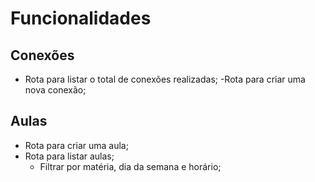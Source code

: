 # Funcionalidades

## Conexões

- Rota para listar o total de conexões realizadas;
-Rota para criar uma nova conexão;

## Aulas 

- Rota para criar uma aula;
- Rota para listar aulas;
    - Filtrar por matéria, dia da semana e horário;